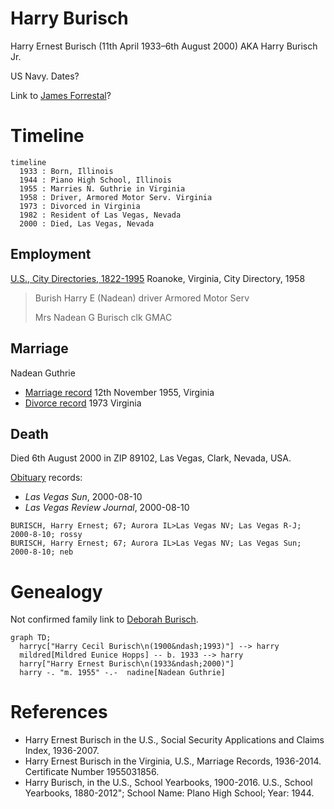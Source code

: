 # Harry Burisch

Harry Ernest Burisch (11th April 1933&ndash;6th August 2000) AKA Harry Burisch Jr.

US Navy. Dates?

Link to [James Forrestal](forrestal_james.md)?

# Timeline

```mermaid
timeline
  1933 : Born, Illinois
  1944 : Piano High School, Illinois
  1955 : Marries N. Guthrie in Virginia
  1958 : Driver, Armored Motor Serv. Virginia
  1973 : Divorced in Virginia
  1982 : Resident of Las Vegas, Nevada
  2000 : Died, Las Vegas, Nevada
```

## Employment

[U.S., City Directories, 1822-1995](https://www.ancestry.com/discoveryui-content/view/680455439:2469) Roanoke, Virginia, City Directory, 1958

> Burish Harry E (Nadean) driver Armored Motor Serv
>
> Mrs Nadean G Burisch clk GMAC

## Marriage

Nadean Guthrie

* [Marriage record](https://www.ancestry.com/discoveryui-content/view/11333211:9279) 12th November 1955, Virginia
* [Divorce record](https://www.ancestry.com/discoveryui-content/view/3599171:9280) 1973 Virginia

## Death

Died 6th August 2000 in ZIP 89102, Las Vegas, Clark, Nevada, USA.

[Obituary](https://www.ancestry.co.uk/discoveryui-content/view/10243315:70050) records:

- *Las Vegas Sun*, 2000-08-10
- *Las Vegas Review Journal*, 2000-08-10

```
BURISCH, Harry Ernest; 67; Aurora IL>Las Vegas NV; Las Vegas R-J; 2000-8-10; rossy
BURISCH, Harry Ernest; 67; Aurora IL>Las Vegas NV; Las Vegas Sun; 2000-8-10; neb
```

# Genealogy

Not confirmed family link to [Deborah Burisch](burisch_deborah.md).

```mermaid
graph TD;
  harryc["Harry Cecil Burisch\n(1900&ndash;1993)"] --> harry
  mildred[Mildred Eunice Hopps] -- b. 1933 --> harry
  harry["Harry Ernest Burisch\n(1933&ndash;2000)"]
  harry -. "m. 1955" -.-  nadine[Nadean Guthrie]

```

# References

* Harry Ernest Burisch in the U.S., Social Security Applications and Claims Index, 1936-2007.
* Harry Ernest Burisch in the Virginia, U.S., Marriage Records, 1936-2014. Certificate Number 1955031856. 
* Harry Burisch, in the U.S., School Yearbooks, 1900-2016. U.S., School Yearbooks, 1880-2012"; School Name: Plano High School; Year: 1944.
